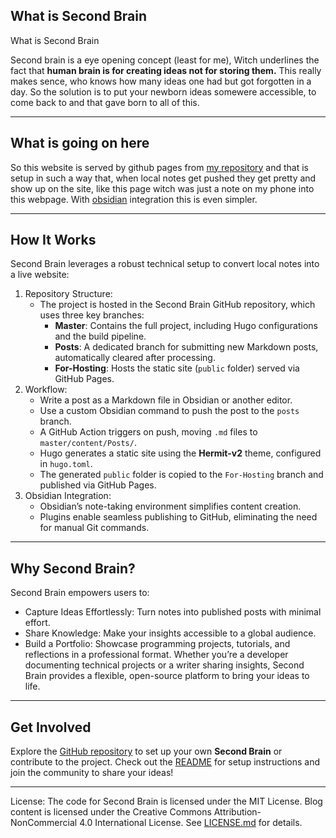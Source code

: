 ## What is Second Brain


What is Second Brain

Second brain is a eye opening concept (least for me), Witch underlines the fact that **human brain is for creating ideas not for storing them.** This really makes sence, who knows how many ideas one had but got forgotten in a day. So the solution is to put your newborn ideas somewere accessible, to come back to and that gave born to all of this. 

---

## What is going on here

So this website is served by github pages from [my repository](https://github.com/demetrebadzaradze/Second-brain) and that is setup in such a way that, when local notes get pushed they get pretty and show up on the site, like this page witch was just a note on my phone into this webpage. With [obsidian](https://obsidian.md) integration this is even simpler. 

---

## How It Works

Second Brain leverages a robust technical setup to convert local notes into a live website:
1. Repository Structure:
    - The project is hosted in the Second Brain GitHub repository, which uses three key branches:
      - **Master**: Contains the full project, including Hugo configurations and the build pipeline.
      - **Posts**: A dedicated branch for submitting new Markdown posts, automatically cleared after processing.
      - **For-Hosting**: Hosts the static site (`public` folder) served via GitHub Pages.
1. Workflow:
    - Write a post as a Markdown file in Obsidian or another editor.
    - Use a custom Obsidian command to push the post to the `posts` branch.
    - A GitHub Action triggers on push, moving `.md` files to `master/content/Posts/`.
    - Hugo generates a static site using the **Hermit-v2** theme, configured in `hugo.toml`.
    - The generated `public` folder is copied to the `For-Hosting` branch and published via GitHub Pages.
1. Obsidian Integration:
    - Obsidian’s note-taking environment simplifies content creation.
    - Plugins enable seamless publishing to GitHub, eliminating the need for manual Git commands.
  
---

## Why Second Brain?

Second Brain empowers users to:
- Capture Ideas Effortlessly: Turn notes into published posts with minimal effort.
- Share Knowledge: Make your insights accessible to a global audience.
- Build a Portfolio: Showcase programming projects, tutorials, and reflections in a professional format.
Whether you’re a developer documenting technical projects or a writer sharing insights, Second Brain provides a flexible, open-source platform to bring your ideas to life.

---

## Get Involved

Explore the [GitHub repository](https://github.com/demetrebadzaradze/Second-Brain/) to set up your own **Second Brain** or contribute to the project. Check out the [README](https://github.com/demetrebadzaradze/Second-Brain/blob/master/README.md) for setup instructions and join the community to share your ideas!

--- 

License: The code for Second Brain is licensed under the MIT License. Blog content is licensed under the Creative Commons Attribution-NonCommercial 4.0 International License. See [LICENSE.md](https://github.com/demetrebadzaradze/Second-Brain/blob/master/content/Posts/LICENCE) for details.
